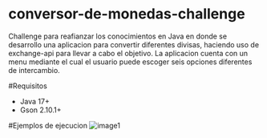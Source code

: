 # conversor-de-monedas-challenge
Challenge para reafianzar los conocimientos en Java en donde se desarrollo una aplicacion para convertir diferentes divisas, haciendo uso de exchange-api para llevar a cabo el objetivo. La aplicacion cuenta con un menu mediante el cual el usuario puede escoger seis opciones diferentes de intercambio.

#Requisitos
  * Java 17+
  * Gson 2.10.1+

#Ejemplos de ejecucion
![image1](https://github.com/jujcgu/conversor-de-monedas-challenge/assets/51551073/f53f63c9-68c9-43e0-b9b4-db291be14cfc)
